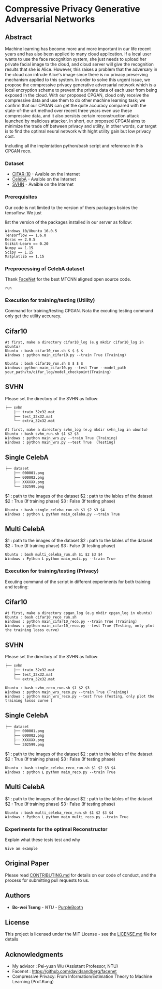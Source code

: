 # Compressive Privacy Generative Adversarial Networks
## **Abstract**
Machine learning has become more and more important in our life recent years and has also been applied to many cloud application. If a local user wants to use the face recognition system, she just needs to upload her private facial image to the cloud, and cloud server will give the recognition results that she is Alice. However, this raises a problem that the adversary in the cloud can intrude Alice's image since there is no privacy preserving mechanism applied to this system. In order to solve this urgent issue, we propose the compressive privacy generative adversarial network which is a local encryption scheme to prevent the private data of each user from being exposed in the cloud. With our proposed CPGAN, cloud only receive the compressive data and use them to do other machine learning task; we confirm that our CPGAN can get the quite accuracy compared with the state-of-the-art method over recent three years even use these compressive data, and it also persists certain reconstruction attack launched by malicious attacker. In short, our proposed CPGAN aims to minimize the trade off between privacy and utility, in other words, our target is to find the optimal neural network with hight utility gain but low privacy cost. 

Including all ihe implentation python/bash script and reference in this CPGAN reco.

### **Dataset**

* [CIFAR-10](https://www.cs.toronto.edu/~kriz/cifar.html) - Avaible on the Internet
* [CelebA](http://mmlab.ie.cuhk.edu.hk/projects/CelebA.html) - Avaible on the Internet
* [SVHN](http://ufldl.stanford.edu/housenumbers/) - Avaible on the Internet

### **Prerequisites**
Our code is not limited to the version of thers packages bsides the tensoflow. We just

list the version of the packages installed in our server as follow: 
```
Windows 10/Ubuntu 16.0.5 
Tensorflow == 1.6.0 
Keras == 2.0.5
Scikit-Learn == 0.20
Numpy == 1.15
Scipy == 1.15
Matplotlib == 1.15
```

### **Preprocessing of CelebA dataset**
Thank [FaceNet](https://github.com/davidsandberg/facenet) for the best MTCNN aligned open source code.
```
run 
```


### **Execution for training/testing (Utility)**

Command for training/testing CPGAN. Nota the excuting testing command only get the utility accuracy. 

## Cifar10
```
At first, make a directory cifar10_log (e.g mkdir cifar10_log in ubuntu)
Ubuntu : bash cifar10_run.sh $ $ $ $
Windows : python main_cifar10.py --train True (Training)

Ubuntu : bash cifar10_run.sh $ $ $ $
Windows: python main_cifar10.py --test True --model_path your_path/to/cifar_log/model_checkpoint(Training)
```

## SVHN
Please set the directory of the SVHN as follow:
```bash
├── svhn
    ├── train_32x32.mat
    ├── test_32x32.mat
    └── extra_32x32.mat
```

```
At first, make a directory svhn_log (e.g mkdir svhn_log in ubuntu)
Ubuntu : bash svhn_run.sh $1 $2 $3
Windows : python main_wrs.py --train True (Training)
Windows : python main_wrs.py --test True  (Testing)
```

## Single CelebA
```bash
├── dataset
    ├── 000001.png
    ├── 000002.png
    ├── XXXXXX.png  
    └── 202599.png
```

$1 : path to the images of the dataset
$2 : path to the lables of the dataset
$2 : True (If training phase)
$3 : False (If testing phase)
```
Ubuntu : bash single_celeba_run.sh $1 $2 $3 $4
Windows : python L python main_celeba.py --train True 
```

## Multi CelebA
$1 : path to the images of the dataset
$2 : path to the lables of the dataset
$2 : True (If training phase)
$3 : False (If testing phase)
```
Ubuntu : bash multi_celeba_run.sh $1 $2 $3 $4
Windows : Python L python main_muti.py --train True 
```

### **Execution for training/testing (Privacy)**

Excuting command of the script in different experiments for both training and testing:

## Cifar10
```
At first, make a directory cpgan_log (e.g mkdir cpgan_log in ubuntu)
Ubuntu : bash cifar10_reco_run.sh 
Windows : python main_cifar10_reco.py --train True (Training)
Windows : python main_cifar10_reco.py --test True (Testing, only plot the training losss curve)
```

## SVHN
Please set the directory of the SVHN as follow:
```bash
├── svhn
    ├── train_32x32.mat
    ├── test_32x32.mat
    └── extra_32x32.mat
```


```
Ubuntu : bash svhn_reco_run.sh $1 $2 $3
Windows : python main_wrs_reco.py --train True (Training)
Windows : python main_wrs_reco.py --test True (Testing, only plot the training losss curve )
```

## Single CelebA
```bash
├── dataset
    ├── 000001.png
    ├── 000002.png
    ├── XXXXXX.png  
    └── 202599.png
```
$1 : path to the images of the dataset
$2 : path to the lables of the dataset
$2 : True (If training phase)
$3 : False (If testing phase)
```
Ubuntu : bash single_celeba_reco_run.sh $1 $2 $3 $4
Windows : python L python main_reco.py --train True 
```

## Multi CelebA
$1 : path to the images of the dataset
$2 : path to the lables of the dataset
$2 : True (If training phase)
$3 : False (If testing phase)
```
Ubuntu : bash multi_celeba_reco_run.sh $1 $2 $3 $4
Windows : Python L python main_multi_reco.py --train True 
```


### **Experiments for the optimal Reconstructor**

Explain what these tests test and why

```
Give an example
```

## **Original Paper**

Please read [CONTRIBUTING.md](https://gist.github.com/PurpleBooth/b24679402957c63ec426) for details on our code of conduct, and the process for submitting pull requests to us.


## **Authors**

* **Bo-wei Tseng** - *NTU* - [PurpleBooth](https://github.com/R06942098)


## **License**

This project is licensed under the MIT License - see the [LICENSE.md](LICENSE.md) file for details

## **Acknowledgments**

* My advisor : Pei-yuan Wu (Assistant Professor, NTU)
* Facenet : https://github.com/davidsandberg/facenet
* Compressive Privacy: From Information\/Estimation Theory to Machine Learning (Prof.Kung)
